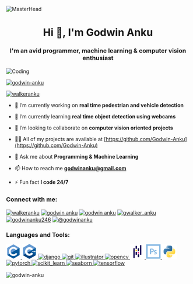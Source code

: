 ![MasterHead](https://www.deepnorth.com/wp-content/uploads/2021/06/Guide-on-CV-and-various-applications_26-Jun-2021.jpg)
<h1 align="center">Hi 👋, I'm Godwin Anku</h1>
<h3 align="center">I'm an avid programmer, machine learning & computer vision enthusiast</h3>
<img align="center" alt="Coding" width="400" src="https://miro.medium.com/v2/resize:fit:1000/1*Bo6lga5VP5e4o_G6uJ-U-Q.gif">


<p align="left"> <a href="https://github.com/ryo-ma/github-profile-trophy"><img src="https://github-profile-trophy.vercel.app/?username=godwin-anku" alt="godwin-anku" /></a> </p>

<p align="left"> <a href="https://twitter.com/walkeranku" target="blank"><img src="https://img.shields.io/twitter/follow/walkeranku?logo=twitter&style=for-the-badge" alt="walkeranku" /></a> </p>

- 🔭 I’m currently working on **real time pedestrian and vehicle detection**

- 🌱 I’m currently learning **real time object detection using webcams**

- 👯 I’m looking to collaborate on **computer vision oriented projects**

- 👨‍💻 All of my projects are available at [https://github.com/Godwin-Anku](https://github.com/Godwin-Anku)

- 💬 Ask me about **Programming & Machine Learning**

- 📫 How to reach me **godwinanku@gmail.com**

- ⚡ Fun fact **I code 24/7**

<h3 align="left">Connect with me:</h3>
<p align="left">
<a href="https://twitter.com/walkeranku" target="blank"><img align="center" src="https://raw.githubusercontent.com/rahuldkjain/github-profile-readme-generator/master/src/images/icons/Social/twitter.svg" alt="walkeranku" height="30" width="40" /></a>
<a href="https://linkedin.com/in/godwin anku" target="blank"><img align="center" src="https://raw.githubusercontent.com/rahuldkjain/github-profile-readme-generator/master/src/images/icons/Social/linked-in-alt.svg" alt="godwin anku" height="30" width="40" /></a>
<a href="https://kaggle.com/godwin anku" target="blank"><img align="center" src="https://raw.githubusercontent.com/rahuldkjain/github-profile-readme-generator/master/src/images/icons/Social/kaggle.svg" alt="godwin anku" height="30" width="40" /></a>
<a href="https://instagram.com/gwalker_anku" target="blank"><img align="center" src="https://raw.githubusercontent.com/rahuldkjain/github-profile-readme-generator/master/src/images/icons/Social/instagram.svg" alt="gwalker_anku" height="30" width="40" /></a>
<a href="https://www.hackerrank.com/godwinanku246" target="blank"><img align="center" src="https://raw.githubusercontent.com/rahuldkjain/github-profile-readme-generator/master/src/images/icons/Social/hackerrank.svg" alt="godwinanku246" height="30" width="40" /></a>
<a href="https://www.hackerearth.com/@godwinanku" target="blank"><img align="center" src="https://raw.githubusercontent.com/rahuldkjain/github-profile-readme-generator/master/src/images/icons/Social/hackerearth.svg" alt="@godwinanku" height="30" width="40" /></a>
</p>

<h3 align="left">Languages and Tools:</h3>
<p align="left"> <a href="https://www.cprogramming.com/" target="_blank" rel="noreferrer"> <img src="https://raw.githubusercontent.com/devicons/devicon/master/icons/c/c-original.svg" alt="c" width="40" height="40"/> </a> <a href="https://www.w3schools.com/cpp/" target="_blank" rel="noreferrer"> <img src="https://raw.githubusercontent.com/devicons/devicon/master/icons/cplusplus/cplusplus-original.svg" alt="cplusplus" width="40" height="40"/> </a> <a href="https://www.djangoproject.com/" target="_blank" rel="noreferrer"> <img src="https://cdn.worldvectorlogo.com/logos/django.svg" alt="django" width="40" height="40"/> </a> <a href="https://git-scm.com/" target="_blank" rel="noreferrer"> <img src="https://www.vectorlogo.zone/logos/git-scm/git-scm-icon.svg" alt="git" width="40" height="40"/> </a> <a href="https://www.adobe.com/in/products/illustrator.html" target="_blank" rel="noreferrer"> <img src="https://www.vectorlogo.zone/logos/adobe_illustrator/adobe_illustrator-icon.svg" alt="illustrator" width="40" height="40"/> </a> <a href="https://opencv.org/" target="_blank" rel="noreferrer"> <img src="https://www.vectorlogo.zone/logos/opencv/opencv-icon.svg" alt="opencv" width="40" height="40"/> </a> <a href="https://pandas.pydata.org/" target="_blank" rel="noreferrer"> <img src="https://raw.githubusercontent.com/devicons/devicon/2ae2a900d2f041da66e950e4d48052658d850630/icons/pandas/pandas-original.svg" alt="pandas" width="40" height="40"/> </a> <a href="https://www.photoshop.com/en" target="_blank" rel="noreferrer"> <img src="https://raw.githubusercontent.com/devicons/devicon/master/icons/photoshop/photoshop-line.svg" alt="photoshop" width="40" height="40"/> </a> <a href="https://www.python.org" target="_blank" rel="noreferrer"> <img src="https://raw.githubusercontent.com/devicons/devicon/master/icons/python/python-original.svg" alt="python" width="40" height="40"/> </a> <a href="https://pytorch.org/" target="_blank" rel="noreferrer"> <img src="https://www.vectorlogo.zone/logos/pytorch/pytorch-icon.svg" alt="pytorch" width="40" height="40"/> </a> <a href="https://scikit-learn.org/" target="_blank" rel="noreferrer"> <img src="https://upload.wikimedia.org/wikipedia/commons/0/05/Scikit_learn_logo_small.svg" alt="scikit_learn" width="40" height="40"/> </a> <a href="https://seaborn.pydata.org/" target="_blank" rel="noreferrer"> <img src="https://seaborn.pydata.org/_images/logo-mark-lightbg.svg" alt="seaborn" width="40" height="40"/> </a> <a href="https://www.tensorflow.org" target="_blank" rel="noreferrer"> <img src="https://www.vectorlogo.zone/logos/tensorflow/tensorflow-icon.svg" alt="tensorflow" width="40" height="40"/> </a> </p>

<p><img align="center" src="https://github-readme-stats.vercel.app/api/top-langs?username=godwin-anku&show_icons=true&locale=en&layout=compact" alt="godwin-anku" /></p>
